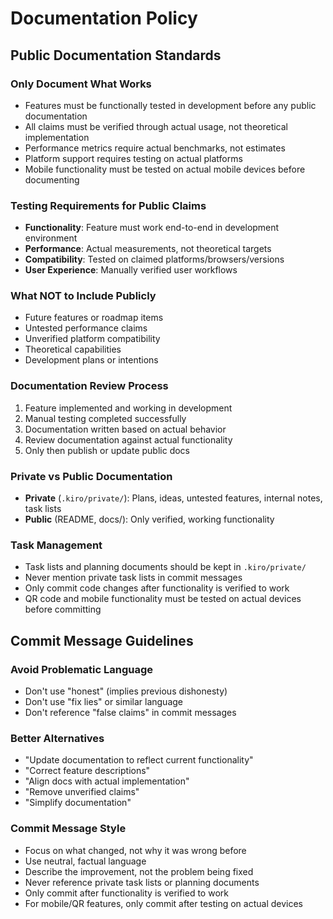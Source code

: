 # Documentation Policy

## Public Documentation Standards

### Only Document What Works
- Features must be functionally tested in development before any public documentation
- All claims must be verified through actual usage, not theoretical implementation
- Performance metrics require actual benchmarks, not estimates
- Platform support requires testing on actual platforms
- Mobile functionality must be tested on actual mobile devices before documenting

### Testing Requirements for Public Claims
- **Functionality**: Feature must work end-to-end in development environment
- **Performance**: Actual measurements, not theoretical targets
- **Compatibility**: Tested on claimed platforms/browsers/versions
- **User Experience**: Manually verified user workflows

### What NOT to Include Publicly
- Future features or roadmap items
- Untested performance claims
- Unverified platform compatibility
- Theoretical capabilities
- Development plans or intentions

### Documentation Review Process
1. Feature implemented and working in development
2. Manual testing completed successfully
3. Documentation written based on actual behavior
4. Review documentation against actual functionality
5. Only then publish or update public docs

### Private vs Public Documentation
- **Private** (`.kiro/private/`): Plans, ideas, untested features, internal notes, task lists
- **Public** (README, docs/): Only verified, working functionality

### Task Management
- Task lists and planning documents should be kept in `.kiro/private/`
- Never mention private task lists in commit messages
- Only commit code changes after functionality is verified to work
- QR code and mobile functionality must be tested on actual devices before committing

## Commit Message Guidelines

### Avoid Problematic Language
- Don't use "honest" (implies previous dishonesty)
- Don't use "fix lies" or similar language
- Don't reference "false claims" in commit messages

### Better Alternatives
- "Update documentation to reflect current functionality"
- "Correct feature descriptions"
- "Align docs with actual implementation"
- "Remove unverified claims"
- "Simplify documentation"

### Commit Message Style
- Focus on what changed, not why it was wrong before
- Use neutral, factual language
- Describe the improvement, not the problem being fixed
- Never reference private task lists or planning documents
- Only commit after functionality is verified to work
- For mobile/QR features, only commit after testing on actual devices